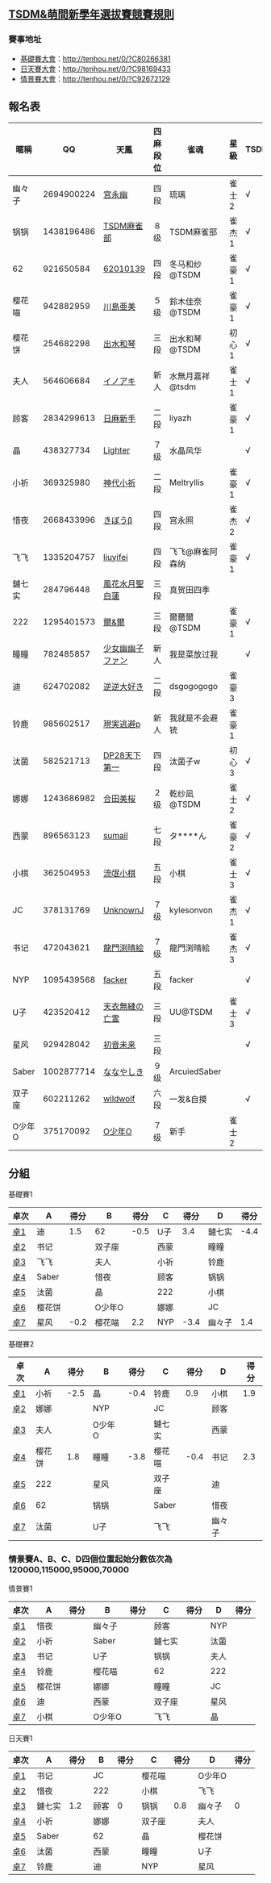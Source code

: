 ## [TSDM&萌間新學年選拔賽競賽規則](https://www.tsdm.love//forum.php?mod=viewthread&tid=930233&fromuid=1529825)

### 賽事地址
- [基礎賽大會](http://tenhou.net/cs/edit/?C8026638184255114)：http://tenhou.net/0/?C80266381
- [日天賽大會](http://tenhou.net/cs/edit/?C9267212941395296)：http://tenhou.net/0/?C98169433
- [情景賽大會](http://tenhou.net/cs/edit/?C9267212941395296)：http://tenhou.net/0/?C92672129

## 報名表

暱稱|QQ|天鳳|四麻段位|雀魂|星級|TSDM|萌間
-|-|-|-|-|-|-|-
幽々子|2694900224|[宮永幽](https://nodocchi.moe/tenhoulog/#!&name=宮永幽)|四段|琉璃|雀士2|√|√
锅锅|1438196486|[TSDM麻雀部](https://nodocchi.moe/tenhoulog/#!&name=TSDM麻雀部)|８级|TSDM麻雀部|雀杰1|√|√
62|921650584|[62010139](https://nodocchi.moe/tenhoulog/#!&name=62010139)|四段|冬马和纱@TSDM|雀豪1|√|√
樱花喵|942882959|[川島亜美](https://nodocchi.moe/tenhoulog/#!&name=川島亜美)|５级|鈴木佳奈@TSDM|雀豪1|√|√
樱花饼|254682298|[出水和琴](https://nodocchi.moe/tenhoulog/#!&name=出水和琴)|三段|出水和琴@TSDM|初心1|√|√
夫人|564606684|[イノアキ](https://nodocchi.moe/tenhoulog/#!&name=イノアキ)|新人|水無月嘉祥@tsdm|雀士1|√|
顾客|2834299613|[日麻新手](https://nodocchi.moe/tenhoulog/#!&name=日麻新手)|二段|liyazh|雀豪1|√|√
晶|438327734|[Lighter](https://nodocchi.moe/tenhoulog/#!&name=Lighter)|７级|水晶风华||√|√
小祈|369325980|[神代小祈](https://nodocchi.moe/tenhoulog/#!&name=神代小祈)|二段|Meltryllis|雀豪1|√|√
惜夜|2668433996|[きぼうβ](https://nodocchi.moe/tenhoulog/#!&name=きぼうβ)|四段|宫永照|雀杰2|√|
飞飞|1335204757|[liuyifei](https://nodocchi.moe/tenhoulog/#!&name=liuyifei)|四段|飞飞@麻雀阿森纳|雀豪1|√|√
鑢七实|284796448|[風花水月聖白蓮](https://nodocchi.moe/tenhoulog/#!&name=風花水月聖白蓮)|三段|真贺田四季|||√
222|1295401573|[爾&爾](https://nodocchi.moe/tenhoulog/#!&name=爾%26爾)|三段|爾薾爾@TSDM|雀豪1|√|√
瞳瞳|782485857|[少女幽幽子ファン](https://nodocchi.moe/tenhoulog/#!&name=少女幽幽子ファン)|新人|我是菜放过我||√|
迪|624702082|[逆逆大好き](https://nodocchi.moe/tenhoulog/#!&name=逆逆大好き)|二段|dsgogogogo|雀豪3||√
铃鹿|985602517|[現実逃避p](https://nodocchi.moe/tenhoulog/#!&name=現実逃避p)|新人|我就是不会避铳|雀豪1||√
汰菌|582521713|[DP28天下第一](https://nodocchi.moe/tenhoulog/#!&name=DP28天下第一)|四段|汰菌子w|初心3|√|
娜娜|1243686982|[合田美桜](https://nodocchi.moe/tenhoulog/#!&name=合田美桜)|２级|乾纱凪@TSDM|雀士2|√|√
西蒙|896563123|[sumail](https://nodocchi.moe/tenhoulog/#!&name=sumail)|七段|タ****ん|雀豪2|√|√
小棋 |362504953|[流氓小棋](https://nodocchi.moe/tenhoulog/#!&name=流氓小棋)|五段|小棋|雀士3|√|√
JC|378131769|[UnknownJ](https://nodocchi.moe/tenhoulog/#!&name=UnknownJ)|７级|kylesonvon|雀杰1|√|√
书记|472043621|[龍門渕晴絵](https://nodocchi.moe/tenhoulog/#!&name=龍門渕晴絵)|７级|龍門渕晴絵|雀杰3|√|√
NYP|1095439568|[facker](https://nodocchi.moe/tenhoulog/#!&name=facker)|五段|facker||√|√
U子|423520412|[天衣無縫の亡霊](https://nodocchi.moe/tenhoulog/#!&name=天衣無縫の亡霊)|三段|UU@TSDM|雀士3|√|√
星风|929428042|[初音未来](https://nodocchi.moe/tenhoulog/#!&name=初音未来)|三段|||√|√
Saber|1002877714|[ななやしき](https://nodocchi.moe/tenhoulog/#!&name=ななやしき)|９级|ArcuiedSaber|||√
双子座|602211262|[wildwolf](https://nodocchi.moe/tenhoulog/#!&name=wildwolf)|六段|一发&自摸||√|√
O少年O|375170092|[O少年O](https://nodocchi.moe/tenhoulog/#!&name=O少年O)|７级|新手|雀士2||

## 分組
基礎賽1

卓次|A|得分|B|得分|C|得分|D|得分
-|-|-|-|-|-|-|-|-
[卓1](http://tenhou.net/0/?log=2019031022gm-0009-18026-f69a2160)|迪|1.5|62|-0.5|U子|3.4|鑢七实|-4.4
[卓2]()|书记||双子座||西蒙||瞳瞳|
[卓3]()|飞飞||夫人||小祈||铃鹿|
[卓4]()|Saber||惜夜||顾客||锅锅|
[卓5]()|汰菌||晶||222||小棋 |
[卓6]()|樱花饼||O少年O||娜娜||JC|
[卓7](http://tenhou.net/0/?log=2019031023gm-0009-18026-58788bb4)|星风|-0.2|樱花喵|2.2|NYP|-3.4|幽々子|1.4

基礎賽2

卓次|A|得分|B|得分|C|得分|D|得分
-|-|-|-|-|-|-|-|-
[卓1](http://tenhou.net/0/?log=2019031022gm-0009-18026-ac0b28d2)|小祈|-2.5|晶|-0.4|铃鹿|0.9|小棋 |1.9
[卓2]()|娜娜||NYP||JC||顾客|
[卓3]()|夫人||O少年O||鑢七实||西蒙|
[卓4](http://tenhou.net/0/?log=2019031022gm-0009-18026-26d5b8cc)|樱花饼|1.8|瞳瞳|-3.8|樱花喵|-0.4|书记|2.3
[卓5]()|222||星风||双子座||迪|
[卓6]()|62||锅锅||Saber||惜夜|
[卓7]()|汰菌||U子||飞飞||幽々子|

### 情景賽A、B、C、D四個位置起始分數依次為120000,115000,95000,70000
情景賽1

卓次|A|得分|B|得分|C|得分|D|得分
-|-|-|-|-|-|-|-|-
[卓1]()|惜夜||幽々子||顾客||NYP|
[卓2]()|小祈||Saber||鑢七实||汰菌|
[卓3]()|书记||U子||锅锅||夫人|
[卓4](http://tenhou.net/0/?log=2019031020gm-0009-19267-c6ee2489)|铃鹿||樱花喵||62||222|
[卓5]()|樱花饼||娜娜||瞳瞳||JC|
[卓6]()|迪||西蒙||双子座||星风|
[卓7]()|小棋 ||O少年O||飞飞||晶|

日天賽1

卓次|A|得分|B|得分|C|得分|D|得分
-|-|-|-|-|-|-|-|-
[卓1]()|书记||JC||樱花喵||O少年O|
[卓2]()|惜夜||222||小棋 ||飞飞|
[卓3](http://tenhou.net/0/?log=2019031100gm-0009-19816-b4bf03ad)|鑢七实|1.2|顾客|0|锅锅|0.8|幽々子|0
[卓4]()|小祈||娜娜||双子座||夫人|
[卓5]()|Saber||62||晶||樱花饼|
[卓6]()|汰菌||西蒙||瞳瞳||U子|
[卓7]()|铃鹿||迪||NYP||星风|
